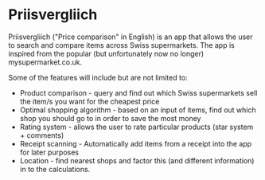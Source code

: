 # Priisvergliich

Priisvergliich ("Price comparison" in English) is an app that allows the user to search and compare items across Swiss supermarkets. The app is inspired from the popular (but unfortunately now no longer) mysupermarket.co.uk. 

Some of the features will include but are not limited to:

* Product comparison - query and find out which Swiss supermarkets sell the item/s you want for the cheapest price
* Optimal shopping algorithm - based on an input of items, find out which shop you should go to in order to save the most money
* Rating system - allows the user to rate particular products (star system + comments)
* Receipt scanning - Automatically add items from a receipt into the app for later purposes
* Location - find nearest shops and factor this (and different information) in to the calculations.
